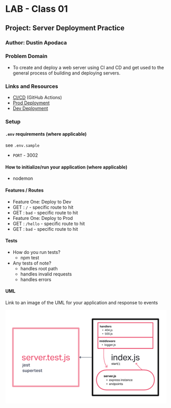 # LAB - Class 01

## Project: Server Deployment Practice

### Author: Dustin Apodaca

### Problem Domain

- To create and deploy a web server using CI and CD and get used to the general process of building and deploying servers.

### Links and Resources

- [CI/CD](https://github.com/dustinapodaca/server-deployment-practice/actions) (GitHub Actions)
- [Prod Deployment](https://server-deployment-practice-prod.onrender.com)
- [Dev Deployment](https://server-deployment-practice-dev-08kn.onrender.com)

### Setup

#### `.env` requirements (where applicable)

see `.env.sample`

- `PORT` - 3002

#### How to initialize/run your application (where applicable)

- nodemon

#### Features / Routes

- Feature One: Deploy to Dev
- GET : `/` - specific route to hit
- GET : `bad` - specific route to hit
- Feature One: Deploy to Prod
- GET : `/hello` - specific route to hit
- GET : `bad` - specific route to hit

#### Tests

- How do you run tests?
  - npm test
- Any tests of note?
  - handles root path
  - handles invalid requests
  - handles errors

#### UML

Link to an image of the UML for your application and response to events

![UML](./assets/img/cd-ci-UML.png)
